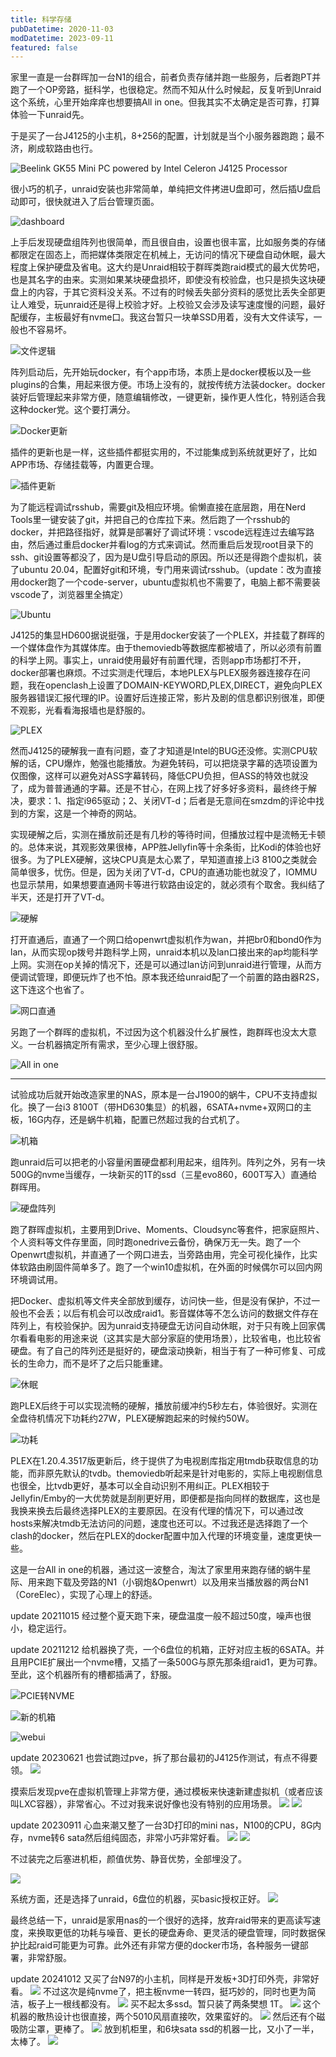 ```yaml
---
title: 科学存储
pubDatetime: 2020-11-03
modDatetime: 2023-09-11
featured: false
---
```


家里一直是一台群晖加一台N1的组合，前者负责存储并跑一些服务，后者跑PT并跑了一个OP旁路，挺科学，也很稳定。然而不知从什么时候起，反复听到Unraid这个系统，心里开始痒痒也想要搞All in one。但我其实不太确定是否可靠，打算体验一下unraid先。

于是买了一台J4125的小主机，8+256的配置，计划就是当个小服务器跑跑；最不济，刷成软路由也行。

![Beelink GK55 Mini PC powered by Intel Celeron J4125 Processor](https://snipersteve-public.oss-cn-hangzhou.aliyuncs.com/pic/assets/Beelink-GK55_2-1024x576-20230912223434-91ljytx.jpg)

很小巧的机子，unraid安装也非常简单，单纯把文件拷进U盘即可，然后插U盘启动即可，很快就进入了后台管理页面。

![dashboard](https://snipersteve-public.oss-cn-hangzhou.aliyuncs.com/pic/assets/40342d6cb2446c5fac3c387beb5251f9-20230912223434-90c7q8p.png)

上手后发现硬盘组阵列也很简单，而且很自由，设置也很丰富，比如服务类的存储都限定在固态上，而把媒体类限定在机械上，无访问的情况下硬盘自动休眠，最大程度上保护硬盘及省电。这大约是Unraid相较于群晖类跑raid模式的最大优势吧，也是其名字的由来。实测如果某块硬盘损坏，即使没有校验盘，也只是损失这块硬盘上的内容，于其它资料没关系。不过有的时候丢失部分资料的感觉比丢失全部更让人难受，玩unraid还是得上校验才好。上校验又会涉及读写速度慢的问题，最好配缓存，主板最好有nvme口。我这台暂只一块单SSD用着，没有大文件读写，一般也不容易坏。

![文件逻辑](https://snipersteve-public.oss-cn-hangzhou.aliyuncs.com/pic/assets/aee1bb9c2b819ed10f1dc616d3dc3a24-20230912223434-tcv5zyz.png)

阵列启动后，先开始玩docker，有个app市场，本质上是docker模板以及一些plugins的合集，用起来很方便。市场上没有的，就按传统方法装docker。docker装好后管理起来非常方便，随意编辑修改，一键更新，操作更人性化，特别适合我这种docker党。这个要打满分。

![Docker更新](https://snipersteve-public.oss-cn-hangzhou.aliyuncs.com/pic/assets/0b1d55d6a0c43a7171ad5cc2e9b621d4-20230912223434-g77z5om.png)

插件的更新也是一样，这些插件都挺实用的，不过能集成到系统就更好了，比如APP市场、存储挂载等，内置更合理。

![插件更新](https://snipersteve-public.oss-cn-hangzhou.aliyuncs.com/pic/assets/003f7fff24ea7e2abb2352fc506f5fcb-20230912223434-sdswod0.png)

为了能远程调试rsshub，需要git及相应环境。偷懒直接在底层跑，用在Nerd Tools里一键安装了git，并把自己的仓库拉下来。然后跑了一个rsshub的docker，并把路径指好，就算是部署好了调试环境：vscode远程连过去编写路由，然后通过重启docker并看log的方式来调试。然而重启后发现root目录下的ssh、git设置等都没了，因为是U盘引导启动的原因。所以还是得跑个虚拟机，装了ubuntu 20.04，配置好git和环境，专门用来调试rsshub。（update：改为直接用docker跑了一个code-server，ubuntu虚拟机也不需要了，电脑上都不需要装vscode了，浏览器里全搞定）

![Ubuntu](https://snipersteve-public.oss-cn-hangzhou.aliyuncs.com/pic/assets/c2a9444245db41a1077719b6a97ec7c1-20230912223434-8own9fo.png)

J4125的集显HD600据说挺强，于是用docker安装了一个PLEX，并挂载了群晖的一个媒体盘作为其媒体库。由于themoviedb等数据库都被墙了，所以必须有前置的科学上网。事实上，unraid使用最好有前置代理，否则app市场都打不开，docker部署也麻烦。不过实测走代理后，本地PLEX与PLEX服务器连接存在问题，我在openclash上设置了DOMAIN-KEYWORD,PLEX,DIRECT，避免向PLEX服务器错误汇报代理的IP。设置好后连接正常，影片及剧的信息都识别很准，即便不观影，光看看海报墙也是舒服的。

![PLEX](https://snipersteve-public.oss-cn-hangzhou.aliyuncs.com/pic/assets/aa31587f1a05ed97612efba1db187f8f-20230912223434-puunrut.png)

然而J4125的硬解我一直有问题，查了才知道是Intel的BUG还没修。实测CPU软解的话，CPU爆炸，勉强也能播放。为避免转码，可以把烧录字幕的选项设置为仅图像，这样可以避免对ASS字幕转码，降低CPU负担，但ASS的特效也就没了，成为普普通通的字幕。还是不甘心，在网上找了好多好多资料，最终终于解决，要求：1、指定i965驱动；2、关闭VT-d；后者是无意间在smzdm的评论中找到的方案，这是一个神奇的网站。

实现硬解之后，实测在播放前还是有几秒的等待时间，但播放过程中是流畅无卡顿的。总体来说，其观影效果很棒，APP胜Jellyfin等十余条街，比Kodi的体验也好很多。为了PLEX硬解，这块CPU真是太心累了，早知道直接上i3 8100之类就会简单很多，忧伤。但是，因为关闭了VT-d，CPU的直通功能也就没了，IOMMU也显示禁用，如果想要直通网卡等进行软路由设定的，就必须有个取舍。我纠结了半天，还是打开了VT-d。

![硬解](https://snipersteve-public.oss-cn-hangzhou.aliyuncs.com/pic/assets/44a40d89cc55d45877f255a0f76622fa-20230912223434-s8udsfj.png)

打开直通后，直通了一个网口给openwrt虚拟机作为wan，并把br0和bond0作为lan，从而实现op拨号并跑科学上网，unraid本机以及lan口接出来的ap均能科学上网。实测在op关掉的情况下，还是可以通过lan访问到unraid进行管理，从而方便调试管理，即便玩炸了也不怕。原本我还给unraid配了一个前置的路由器R2S，这下连这个也省了。

![网口直通](https://snipersteve-public.oss-cn-hangzhou.aliyuncs.com/pic/assets/29f78e47432638a91558856f574813a9-20230912223434-8bt4kii.png)

另跑了一个群晖的虚拟机，不过因为这个机器没什么扩展性，跑群晖也没太大意义。一台机器搞定所有需求，至少心理上很舒服。

![All in one](https://snipersteve-public.oss-cn-hangzhou.aliyuncs.com/pic/assets/98b2a4375ae64196288d319b7cd02b82-20230912223434-fvxqh8p.png)

---

试验成功后就开始改造家里的NAS，原本是一台J1900的蜗牛，CPU不支持虚拟化。换了一台i3 8100T（带HD630集显）的机器，6SATA+nvme+双网口的主板，16G内存，还是蜗牛机箱，配置已然超过我的台式机了。

![机箱](https://snipersteve-public.oss-cn-hangzhou.aliyuncs.com/pic/assets/cd22b0321ba864b9db5ddfdee6e4ded0-20230912223434-whaxtgi.jpg)

跑unraid后可以把老的小容量闲置硬盘都利用起来，组阵列。阵列之外，另有一块500G的nvme当缓存，一块新买的1T的ssd（三星evo860，600T写入）直通给群晖用。

![硬盘阵列](https://snipersteve-public.oss-cn-hangzhou.aliyuncs.com/pic/assets/075bfe025deaf3ba81b8d2b2e6abde92-20230912223434-asfnyaq.jpg)

跑了群晖虚拟机，主要用到Drive、Moments、Cloudsync等套件，把家庭照片、个人资料等文件存里面，同时跑onedrive云备份，确保万无一失。跑了一个Openwrt虚拟机，并直通了一个网口进去，当旁路由用，完全可视化操作，比实体软路由刷固件简单多了。跑了一个win10虚拟机，在外面的时候偶尔可以回内网环境调试用。

把Docker、虚拟机等文件夹全部放到缓存，访问快一些，但是没有保护，不过一般也不会丢；以后有机会可以改成raid1。影音媒体等不怎么访问的数据文件存在阵列上，有校验保护。因为unraid支持硬盘无访问自动休眠，对于只有晚上回家偶尔看看电影的用途来说（这其实是大部分家庭的使用场景），比较省电，也比较省硬盘。有了自己的阵列还是挺好的，硬盘滚动换新，相当于有了一种可修复、可成长的生命力，而不是坏了之后只能重建。

![休眠](https://snipersteve-public.oss-cn-hangzhou.aliyuncs.com/pic/assets/26aa6789baae1200abb9cadf2dbc3abc-20230912223434-q71i8if.jpg)

跑PLEX后终于可以实现流畅的硬解，播放前缓冲约5秒左右，体验很好。实测在全盘待机情况下功耗约27W，PLEX硬解跑起来的时候约50W。

![功耗](https://snipersteve-public.oss-cn-hangzhou.aliyuncs.com/pic/assets/18504e6b27bcc70ed5b3cad1aef7a270-20230912223434-j2c6307.jpg)

PLEX在1.20.4.3517版更新后，终于提供了为电视剧库指定用tmdb获取信息的功能，而非原先默认的tvdb。themoviedb听起来是针对电影的，实际上电视剧信息也很全，比tvdb更好，基本可以全自动识别不用纠正。PLEX相较于Jellyfin/Emby的一大优势就是刮削更好用，即便都是指向同样的数据库，这也是我换来换去后最终选择PLEX的主要原因。在没有代理的情况下，可以通过改hosts来解决tmdb无法访问的问题，速度也还可以。不过我还是选择跑了一个clash的docker，然后在PLEX的docker配置中加入代理的环境变量，速度更快一些。

这是一台All in one的机器，通过这一波整合，淘汰了家里用来跑存储的蜗牛星际、用来跑下载及旁路的N1（小钢炮&Openwrt）以及用来当播放器的两台N1（CoreElec），实现了心理上的舒适。

update 20211015 经过整个夏天跑下来，硬盘温度一般不超过50度，噪声也很小，稳定运行。

update 20211212 给机器换了壳，一个6盘位的机箱，正好对应主板的6SATA。并且用PCIE扩展出一个nvme槽，又插了一条500G与原先那条组raid1，更为可靠。至此，这个机器所有的槽都插满了，舒服。

![PCIE转NVME](https://snipersteve-public.oss-cn-hangzhou.aliyuncs.com/pic/assets/647b042e754296a68488f7eaf4b5a9ad-20230912223434-n0wdycb.jpg)

![新的机箱](https://snipersteve-public.oss-cn-hangzhou.aliyuncs.com/pic/assets/b67d75a60fc51736ebd69cd5243ae8fd-20230912223434-a73jqpu.jpg)

![webui](https://snipersteve-public.oss-cn-hangzhou.aliyuncs.com/pic/assets/d49fd9899c16bdc2ab7da0af7ecf785f-20230912223434-5n5lczk.png)

update 20230621 也尝试跑过pve，拆了那台最初的J4125作测试，有点不得要领。
![](http://snipersteve-public.oss-cn-hangzhou.aliyuncs.com/2024/02-11/19-25-00-332.png)

摸索后发现pve在虚拟机管理上非常方便，通过模板来快速新建虚拟机（或者应该叫LXC容器），非常省心。不过对我来说好像也没有特别的应用场景。
![](http://snipersteve-public.oss-cn-hangzhou.aliyuncs.com/2024/02-11/19-30-33-555.png)
![](http://snipersteve-public.oss-cn-hangzhou.aliyuncs.com/2024/02-11/19-30-42-093.png)

update 20230911 心血来潮又整了一台3D打印的mini nas，N100的CPU，8G内存，nvme转6 sata然后组纯固态，非常小巧非常好看。
![](http://snipersteve-public.oss-cn-hangzhou.aliyuncs.com/2024/02-11/11-51-53-295.png)
![](http://snipersteve-public.oss-cn-hangzhou.aliyuncs.com/2024/02-09/20-50-54-335.png)

不过装完之后塞进机柜，颜值优势、静音优势，全部埋没了。

![](http://snipersteve-public.oss-cn-hangzhou.aliyuncs.com/2024/02-09/20-51-06-942.png)

系统方面，还是选择了unraid，6盘位的机器，买basic授权正好。
![](http://snipersteve-public.oss-cn-hangzhou.aliyuncs.com/2024/02-11/19-37-52-314.png)

最终总结一下，unraid是家用nas的一个很好的选择，放弃raid带来的更高读写速度，来换取更低的功耗与噪音、更长的硬盘寿命、更灵活的硬盘管理，同时数据保护比起raid可能更为可靠。此外还有非常方便的docker市场，各种服务一键部署，非常舒服。

update 20241012 又买了台N97的小主机，同样是开发板+3D打印外壳，非常好看。
![](https://snipersteve-public.oss-cn-hangzhou.aliyuncs.com/pic/assets/2024/12-29/22-42-55-563.png)
不过这次是纯nvme了，把主板nvme一转四，挺巧妙的，同时也更为简洁，板子上一根线都没有。
![](https://snipersteve-public.oss-cn-hangzhou.aliyuncs.com/pic/assets/2024/12-29/22-43-37-525.png)
买不起太多ssd。暂只装了两条樊想 1T。
![](https://snipersteve-public.oss-cn-hangzhou.aliyuncs.com/pic/assets/2024/12-29/22-44-03-529.png)
这个机器的散热设计也很直接，两个5010风扇直接吹，效果蛮好的。
![](https://snipersteve-public.oss-cn-hangzhou.aliyuncs.com/pic/assets/2024/12-29/22-44-16-308.png)
然后还有个磁吸防尘罩，更棒了。
![](https://snipersteve-public.oss-cn-hangzhou.aliyuncs.com/pic/assets/2024/12-29/22-44-32-815.png)
放到机柜里，和6块sata ssd的机器一比，又小了一半，太棒了。
![](https://snipersteve-public.oss-cn-hangzhou.aliyuncs.com/pic/assets/2024/12-29/22-44-55-353.png)
